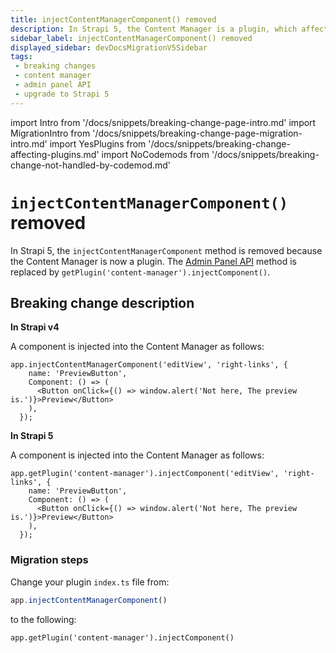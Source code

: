 ```yaml
---
title: injectContentManagerComponent() removed
description: In Strapi 5, the Content Manager is a plugin, which affects the injectContentManagerComponent() method, replaced by getPlugin('content-manager').injectComponent().
sidebar_label: injectContentManagerComponent() removed
displayed_sidebar: devDocsMigrationV5Sidebar
tags:
 - breaking changes
 - content manager
 - admin panel API
 - upgrade to Strapi 5
---
```


import Intro from '/docs/snippets/breaking-change-page-intro.md'
import MigrationIntro from '/docs/snippets/breaking-change-page-migration-intro.md'
import YesPlugins from '/docs/snippets/breaking-change-affecting-plugins.md'
import NoCodemods from '/docs/snippets/breaking-change-not-handled-by-codemod.md'

# `injectContentManagerComponent()` removed

In Strapi 5, the `injectContentManagerComponent` method is removed because the Content Manager is now a plugin. The [Admin Panel API](/dev-docs/plugins/admin-panel-api#injecting-components) method is replaced by `getPlugin('content-manager').injectComponent()`.

<Intro />

<YesPlugins />
<NoCodemods />

## Breaking change description

**In Strapi v4**

A component is injected into the Content Manager as follows:

```tsx
app.injectContentManagerComponent('editView', 'right-links', {
    name: 'PreviewButton',
    Component: () => (
      <Button onClick={() => window.alert('Not here, The preview is.')}>Preview</Button>
    ),
  });
```

**In Strapi 5**

A component is injected into the Content Manager as follows:

```tsx
app.getPlugin('content-manager').injectComponent('editView', 'right-links', {
    name: 'PreviewButton',
    Component: () => (
      <Button onClick={() => window.alert('Not here, The preview is.')}>Preview</Button>
    ),
  });
```

### Migration steps

Change your plugin `index.ts` file from:

  ```js
  app.injectContentManagerComponent()
  ```

to the following:

  ```tsx
  app.getPlugin('content-manager').injectComponent()
  ```
